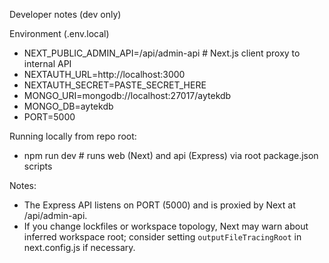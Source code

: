 Developer notes (dev only)

Environment (.env.local)

- NEXT_PUBLIC_ADMIN_API=/api/admin-api  # Next.js client proxy to internal API
- NEXTAUTH_URL=http://localhost:3000
- NEXTAUTH_SECRET=PASTE_SECRET_HERE
- MONGO_URI=mongodb://localhost:27017/aytekdb
- MONGO_DB=aytekdb
- PORT=5000

Running locally from repo root:

- npm run dev      # runs web (Next) and api (Express) via root package.json scripts

Notes:
- The Express API listens on PORT (5000) and is proxied by Next at /api/admin-api.
- If you change lockfiles or workspace topology, Next may warn about inferred workspace root; consider setting `outputFileTracingRoot` in next.config.js if necessary.

